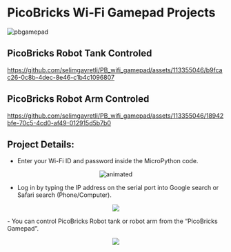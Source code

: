 # PicoBricks Wi-Fi Gamepad Projects
![pbgamepad](https://github.com/selimgayretli/PB_wifi_gamepad/assets/113355046/9addb374-49cf-4f13-ae94-3ac3352bfc8e)
## PicoBricks Robot Tank Controled
https://github.com/selimgayretli/PB_wifi_gamepad/assets/113355046/b9fcac26-0c8b-4dec-8e46-c1b4c1096807
## PicoBricks Robot Arm Controled
https://github.com/selimgayretli/PB_wifi_gamepad/assets/113355046/18942bfe-70c5-4cd0-af49-012915d5b7b0
## Project Details:
- Enter your Wi-Fi ID and password inside the MicroPython code.

<p align="center">
  <img src="https://github.com/selimgayretli/PB_wifi_gamepad/assets/113355046/7c3fd98d-5a8c-4ab3-aacc-12cbf19b62d8" alt="animated" />
</p>

- Log in by typing the IP address on the serial port into Google search or Safari search (Phone/Computer).
  
<p align="center">
  <img src="https://github.com/selimgayretli/PB_wifi_gamepad/assets/113355046/571c2b8c-1b96-4358-ba26-2cc97d671886" />
</p>
- You can control PicoBricks Robot tank or robot arm from the “PicoBricks Gamepad”.

<p align="center">
  <img src="https://github.com/selimgayretli/PB_wifi_gamepad/assets/113355046/572b9885-ae48-4591-b51e-dbe27541af79" />
</p>
